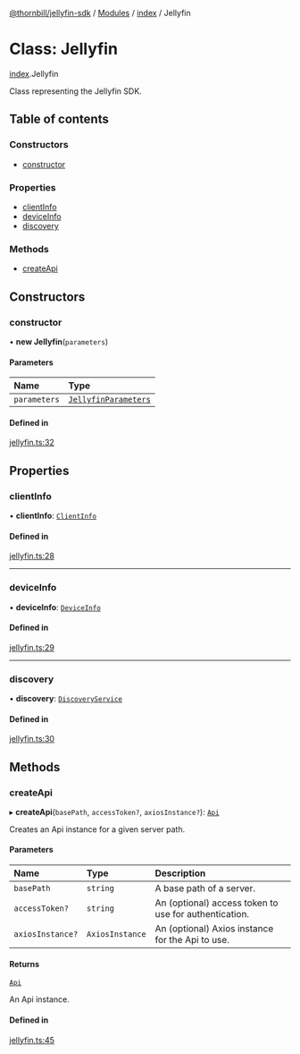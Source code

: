 [@thornbill/jellyfin-sdk](../README.md) / [Modules](../modules.md) / [index](../modules/index.md) / Jellyfin

# Class: Jellyfin

[index](../modules/index.md).Jellyfin

Class representing the Jellyfin SDK.

## Table of contents

### Constructors

- [constructor](index.Jellyfin.md#constructor)

### Properties

- [clientInfo](index.Jellyfin.md#clientinfo)
- [deviceInfo](index.Jellyfin.md#deviceinfo)
- [discovery](index.Jellyfin.md#discovery)

### Methods

- [createApi](index.Jellyfin.md#createapi)

## Constructors

### constructor

• **new Jellyfin**(`parameters`)

#### Parameters

| Name | Type |
| :------ | :------ |
| `parameters` | [`JellyfinParameters`](../interfaces/index.JellyfinParameters.md) |

#### Defined in

[jellyfin.ts:32](https://github.com/thornbill/jellyfin-sdk-typescript/blob/3ae780a/src/jellyfin.ts#L32)

## Properties

### clientInfo

• **clientInfo**: [`ClientInfo`](../interfaces/index.ClientInfo.md)

#### Defined in

[jellyfin.ts:28](https://github.com/thornbill/jellyfin-sdk-typescript/blob/3ae780a/src/jellyfin.ts#L28)

___

### deviceInfo

• **deviceInfo**: [`DeviceInfo`](../interfaces/index.DeviceInfo.md)

#### Defined in

[jellyfin.ts:29](https://github.com/thornbill/jellyfin-sdk-typescript/blob/3ae780a/src/jellyfin.ts#L29)

___

### discovery

• **discovery**: [`DiscoveryService`](index.discovery.DiscoveryService.md)

#### Defined in

[jellyfin.ts:30](https://github.com/thornbill/jellyfin-sdk-typescript/blob/3ae780a/src/jellyfin.ts#L30)

## Methods

### createApi

▸ **createApi**(`basePath`, `accessToken?`, `axiosInstance?`): [`Api`](index.Api.md)

Creates an Api instance for a given server path.

#### Parameters

| Name | Type | Description |
| :------ | :------ | :------ |
| `basePath` | `string` | A base path of a server. |
| `accessToken?` | `string` | An (optional) access token to use for authentication. |
| `axiosInstance?` | `AxiosInstance` | An (optional) Axios instance for the Api to use. |

#### Returns

[`Api`](index.Api.md)

An Api instance.

#### Defined in

[jellyfin.ts:45](https://github.com/thornbill/jellyfin-sdk-typescript/blob/3ae780a/src/jellyfin.ts#L45)
